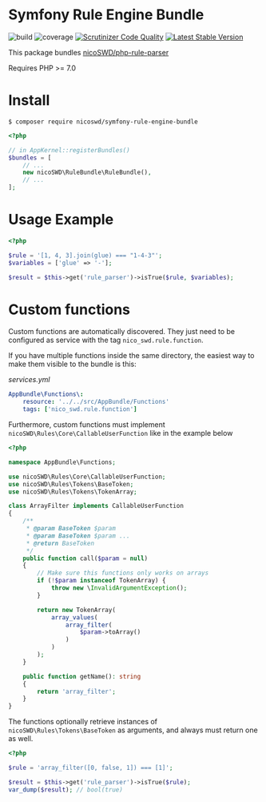 Symfony Rule Engine Bundle
==========================

![build](https://travis-ci.org/nicoSWD/rule-engine-bundle.svg?branch=master)
![coverage](https://scrutinizer-ci.com/g/nicoSWD/rule-engine-bundle/badges/coverage.png?b=master)
[![Scrutinizer Code Quality](https://scrutinizer-ci.com/g/nicoSWD/rule-engine-bundle/badges/quality-score.png?b=master)](https://scrutinizer-ci.com/g/nicoSWD/rule-engine-bundle/?branch=master)
[![Latest Stable Version](https://img.shields.io/packagist/v/nicoswd/symfony-rule-engine-bundle.svg)](https://packagist.org/packages/nicoswd/symfony-rule-engine-bundle)


This package bundles [nicoSWD/php-rule-parser](https://github.com/nicoSWD/php-rule-parser)

Requires PHP >= 7.0

Install
=======

```shell
$ composer require nicoswd/symfony-rule-engine-bundle
```

```php
<?php

// in AppKernel::registerBundles()
$bundles = [
    // ...
    new nicoSWD\RuleBundle\RuleBundle(),
    // ...
];
```

Usage Example
=====
```php
<?php

$rule = '[1, 4, 3].join(glue) === "1-4-3"';
$variables = ['glue' => '-'];

$result = $this->get('rule_parser')->isTrue($rule, $variables);
```

Custom functions
================

Custom functions are automatically discovered. They just need to be configured
as service with the tag `nico_swd.rule.function`.

If you have multiple functions inside the same directory, the easiest way to make
them visible to the bundle is this:

_services.yml_

```yaml
AppBundle\Functions\:
    resource: '../../src/AppBundle/Functions'
    tags: ['nico_swd.rule.function']
```

Furthermore, custom functions must implement `nicoSWD\Rules\Core\CallableUserFunction`
like in the example below

```php
<?php

namespace AppBundle\Functions;

use nicoSWD\Rules\Core\CallableUserFunction;
use nicoSWD\Rules\Tokens\BaseToken;
use nicoSWD\Rules\Tokens\TokenArray;

class ArrayFilter implements CallableUserFunction
{
    /**
     * @param BaseToken $param
     * @param BaseToken $param ...
     * @return BaseToken
     */
    public function call($param = null)
    {
        // Make sure this functions only works on arrays
        if (!$param instanceof TokenArray) {
            throw new \InvalidArgumentException();
        }

        return new TokenArray(
            array_values(
                array_filter(
                    $param->toArray()
                )
            )
        );
    }

    public function getName(): string
    {
        return 'array_filter';
    }
}
```

The functions optionally retrieve instances of `nicoSWD\Rules\Tokens\BaseToken` as arguments,
and always must return one as well.

```php
<?php

$rule = 'array_filter([0, false, 1]) === [1]';

$result = $this->get('rule_parser')->isTrue($rule);
var_dump($result); // bool(true)
```
